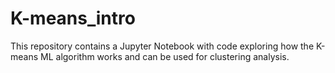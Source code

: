 # K-means_intro
This repository contains a Jupyter Notebook with code exploring how the K-means ML algorithm works and can be used for clustering analysis.
